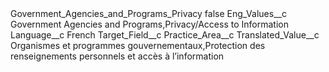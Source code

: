 <?xml version="1.0" encoding="UTF-8"?>
<CustomMetadata xmlns="http://soap.sforce.com/2006/04/metadata" xmlns:xsi="http://www.w3.org/2001/XMLSchema-instance" xmlns:xsd="http://www.w3.org/2001/XMLSchema">
    <label>Government_Agencies_and_Programs_Privacy</label>
    <protected>false</protected>
    <values>
        <field>Eng_Values__c</field>
        <value xsi:type="xsd:string">Government Agencies and Programs,Privacy/Access to Information</value>
    </values>
    <values>
        <field>Language__c</field>
        <value xsi:type="xsd:string">French</value>
    </values>
    <values>
        <field>Target_Field__c</field>
        <value xsi:type="xsd:string">Practice_Area__c</value>
    </values>
    <values>
        <field>Translated_Value__c</field>
        <value xsi:type="xsd:string">Organismes et programmes gouvernementaux,Protection des renseignements personnels et accès à l’information</value>
    </values>
</CustomMetadata>
